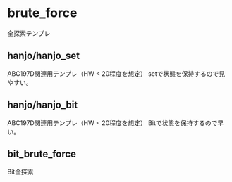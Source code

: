 # brute_force

全探索テンプレ

## hanjo/hanjo_set

ABC197D関連用テンプレ（HW < 20程度を想定）
setで状態を保持するので見やすい。

## hanjo/hanjo_bit

ABC197D関連用テンプレ（HW < 20程度を想定）
Bitで状態を保持するので早い。

## bit_brute_force

Bit全探索
